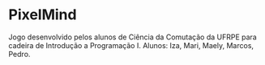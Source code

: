 # PixelMind


Jogo desenvolvido pelos alunos de Ciência da Comutação da UFRPE para cadeira de Introdução a Programação I.
Alunos:
Iza, Mari, Maely, Marcos, Pedro.


